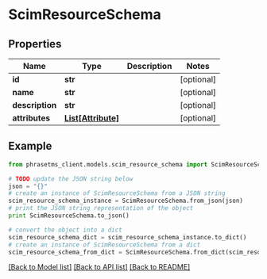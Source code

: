 # ScimResourceSchema

## Properties

| Name            | Type                                | Description | Notes      |
| --------------- | ----------------------------------- | ----------- | ---------- |
| **id**          | **str**                             |             | [optional] |
| **name**        | **str**                             |             | [optional] |
| **description** | **str**                             |             | [optional] |
| **attributes**  | [**List[Attribute]**](Attribute.md) |             | [optional] |

## Example

```python
from phrasetms_client.models.scim_resource_schema import ScimResourceSchema

# TODO update the JSON string below
json = "{}"
# create an instance of ScimResourceSchema from a JSON string
scim_resource_schema_instance = ScimResourceSchema.from_json(json)
# print the JSON string representation of the object
print ScimResourceSchema.to_json()

# convert the object into a dict
scim_resource_schema_dict = scim_resource_schema_instance.to_dict()
# create an instance of ScimResourceSchema from a dict
scim_resource_schema_from_dict = ScimResourceSchema.from_dict(scim_resource_schema_dict)
```

[[Back to Model list]](../README.md#documentation-for-models) [[Back to API list]](../README.md#documentation-for-api-endpoints) [[Back to README]](../README.md)

